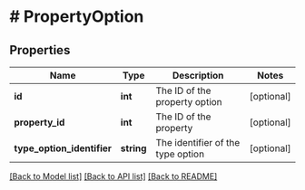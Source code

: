 # # PropertyOption

## Properties

Name | Type | Description | Notes
------------ | ------------- | ------------- | -------------
**id** | **int** | The ID of the property option | [optional] 
**property_id** | **int** | The ID of the property | [optional] 
**type_option_identifier** | **string** | The identifier of the type option | [optional] 

[[Back to Model list]](../../README.md#documentation-for-models) [[Back to API list]](../../README.md#documentation-for-api-endpoints) [[Back to README]](../../README.md)



